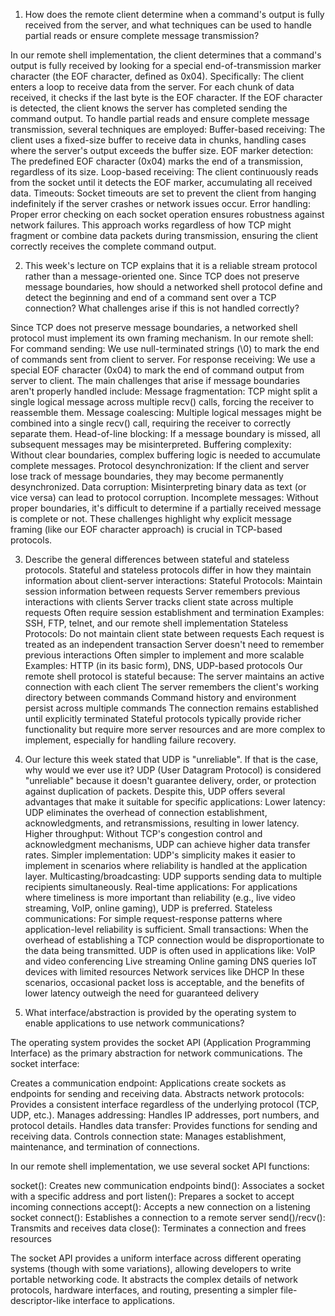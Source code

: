 1. How does the remote client determine when a command's output is fully received from the server, and what techniques can be used to handle partial reads or ensure complete message transmission?

In our remote shell implementation, the client determines that a command's output is fully received by looking for a special end-of-transmission marker character (the EOF character, defined as 0x04). Specifically:
The client enters a loop to receive data from the server.
For each chunk of data received, it checks if the last byte is the EOF character.
If the EOF character is detected, the client knows the server has completed sending the command output.
To handle partial reads and ensure complete message transmission, several techniques are employed:
Buffer-based receiving: The client uses a fixed-size buffer to receive data in chunks, handling cases where the server's output exceeds the buffer size.
EOF marker detection: The predefined EOF character (0x04) marks the end of a transmission, regardless of its size.
Loop-based receiving: The client continuously reads from the socket until it detects the EOF marker, accumulating all received data.
Timeouts: Socket timeouts are set to prevent the client from hanging indefinitely if the server crashes or network issues occur.
Error handling: Proper error checking on each socket operation ensures robustness against network failures.
This approach works regardless of how TCP might fragment or combine data packets during transmission, ensuring the client correctly receives the complete command output.

2. This week's lecture on TCP explains that it is a reliable stream protocol rather than a message-oriented one. Since TCP does not preserve message boundaries, how should a networked shell protocol define and detect the beginning and end of a command sent over a TCP connection? What challenges arise if this is not handled correctly?

Since TCP does not preserve message boundaries, a networked shell protocol must implement its own framing mechanism. In our remote shell:
For command sending: We use null-terminated strings (\0) to mark the end of commands sent from client to server.
For response receiving: We use a special EOF character (0x04) to mark the end of command output from server to client.
The main challenges that arise if message boundaries aren't properly handled include:
Message fragmentation: TCP might split a single logical message across multiple recv() calls, forcing the receiver to reassemble them.
Message coalescing: Multiple logical messages might be combined into a single recv() call, requiring the receiver to correctly separate them.
Head-of-line blocking: If a message boundary is missed, all subsequent messages may be misinterpreted.
Buffering complexity: Without clear boundaries, complex buffering logic is needed to accumulate complete messages.
Protocol desynchronization: If the client and server lose track of message boundaries, they may become permanently desynchronized.
Data corruption: Misinterpreting binary data as text (or vice versa) can lead to protocol corruption.
Incomplete messages: Without proper boundaries, it's difficult to determine if a partially received message is complete or not.
These challenges highlight why explicit message framing (like our EOF character approach) is crucial in TCP-based protocols.

3. Describe the general differences between stateful and stateless protocols.
Stateful and stateless protocols differ in how they maintain information about client-server interactions:
Stateful Protocols:
Maintain session information between requests
Server remembers previous interactions with clients
Server tracks client state across multiple requests
Often require session establishment and termination
Examples: SSH, FTP, telnet, and our remote shell implementation
Stateless Protocols:
Do not maintain client state between requests
Each request is treated as an independent transaction
Server doesn't need to remember previous interactions
Often simpler to implement and more scalable
Examples: HTTP (in its basic form), DNS, UDP-based protocols
Our remote shell protocol is stateful because:
The server maintains an active connection with each client
The server remembers the client's working directory between commands
Command history and environment persist across multiple commands
The connection remains established until explicitly terminated
Stateful protocols typically provide richer functionality but require more server resources and are more complex to implement, especially for handling failure recovery.

4. Our lecture this week stated that UDP is "unreliable". If that is the case, why would we ever use it?
UDP (User Datagram Protocol) is considered "unreliable" because it doesn't guarantee delivery, order, or protection against duplication of packets. Despite this, UDP offers several advantages that make it suitable for specific applications:
Lower latency: UDP eliminates the overhead of connection establishment, acknowledgments, and retransmissions, resulting in lower latency.
Higher throughput: Without TCP's congestion control and acknowledgment mechanisms, UDP can achieve higher data transfer rates.
Simpler implementation: UDP's simplicity makes it easier to implement in scenarios where reliability is handled at the application layer.
Multicasting/broadcasting: UDP supports sending data to multiple recipients simultaneously.
Real-time applications: For applications where timeliness is more important than reliability (e.g., live video streaming, VoIP, online gaming), UDP is preferred.
Stateless communications: For simple request-response patterns where application-level reliability is sufficient.
Small transactions: When the overhead of establishing a TCP connection would be disproportionate to the data being transmitted.
UDP is often used in applications like:
VoIP and video conferencing
Live streaming
Online gaming
DNS queries
IoT devices with limited resources
Network services like DHCP
In these scenarios, occasional packet loss is acceptable, and the benefits of lower latency outweigh the need for guaranteed delivery

5. What interface/abstraction is provided by the operating system to enable applications to use network communications?

The operating system provides the socket API (Application Programming Interface) as the primary abstraction for network communications. The socket interface:

Creates a communication endpoint: Applications create sockets as endpoints for sending and receiving data.
Abstracts network protocols: Provides a consistent interface regardless of the underlying protocol (TCP, UDP, etc.).
Manages addressing: Handles IP addresses, port numbers, and protocol details.
Handles data transfer: Provides functions for sending and receiving data.
Controls connection state: Manages establishment, maintenance, and termination of connections.

In our remote shell implementation, we use several socket API functions:

socket(): Creates new communication endpoints
bind(): Associates a socket with a specific address and port
listen(): Prepares a socket to accept incoming connections
accept(): Accepts a new connection on a listening socket
connect(): Establishes a connection to a remote server
send()/recv(): Transmits and receives data
close(): Terminates a connection and frees resources

The socket API provides a uniform interface across different operating systems (though with some variations), allowing developers to write portable networking code. It abstracts the complex details of network protocols, hardware interfaces, and routing, presenting a simpler file-descriptor-like interface to applications.

